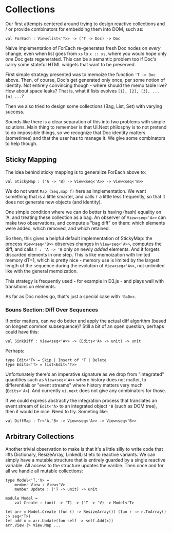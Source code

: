 # Collections

Our first attempts centered around trying to design reactive collections
and / or provide combinators for embedding them into DOM, such as:

    val ForEach : View<list<'T>> -> ('T -> Doc) -> Doc
	
Naive implementation of ForEach re-generates fresh Doc nodes on *every* change,
even when list goes from `xs` to `x :: xs`, where you would hope only *one* Doc
gets regenerated. This can be a semantic problem too if Doc's carry some stateful
HTML widgets that want to be preserved.

First simple strategy presented was to memoize the function `'T -> Doc` above. Then,
of course, Doc's get generated only once, per some notion of identity. Not entirely
convincing though - where should the memo table live? How about space leaks? That is,
what if lists evolves `[1], [2], [3], ... [n] ...`?

Then we also tried to design some collections (Bag, List, Set) with varying success.

Sounds like there is a clear separation of this into two problems with simple solutions.
Main thing to remember is that UI.Next philosphy is to not pretend to do impossible things,
so we recognize that Doc identity matters (sometimes) and that the user has to manage it.
We give some combinators to help though.

## Sticky Mapping

The idea behind sticky mapping is to generalize ForEach above to:

    val StickyMap : ('A -> 'B) -> View<seq<'A>> -> View<seq<'B>>
	
We do not want `Map (Seq.map f)` here as implementation.  We want something that is a little
smarter, and calls `f` a little less frequently, so that it does not generate new objects
(and identity).

One simple condition where we can do better is having (hash) equality on 'A, and treating
these collection as a bag. An observer of `View<seq<'A>>` can make two observations, and
compute a "bag diff" on them: which elements were added, which removed, and which retained.

So then, this gives a helpful default implementation of StickyMap: the process `View<seq<'B>>`
observes changes in `View<seq<'A>>`, computes the diff, and calls `f : 'A -> 'B` only on
newly *added* elements. And it forgets discarded elements in one step. This is like memoization
with limited memory dT=1, which is pretty nice - memory use is limited by the largest length
of the sequence during the evolution of `View<seq<'A>>`, not unlimited like with the general
memoization.

This strategy is frequently used - for example in D3.js - and plays well with transitions
on elements.

As far as Doc nodes go, that's just a special case with `'B=Doc`.

### Bouns Section: Diff Over Sequences

If order matters, can we do better and apply the actual diff algorithm (based on longest
common subsequence)? Still a bit of an open question, perhaps could have this:

    val SinkDiff : View<seq<'A>> -> (Edits<'A> -> unit) -> unit

Perhaps:

    type Edit<'T> = Skip | Insert of 'T | Delete
	type Edits<'T> = list<Edit<'T>>

Unfortunately there's an imperative signature as we drop from "integrated" quantities such
as `View<seq<'A>>` where history does not matter, to differentials or "event streams" where
history matters very much (`Edits<'A>`). And currently `ui.next` does not give any combinators
for those.

If we could express abstractly the integration process that translates an event stream of
`Edit<'A>` to an integrated object `'B` (such as DOM tree), then it would be nice. Need to try.
Someting like:

    val DiffMap : Tr<'A,'B> -> View<seq<'A>> -> View<seq<'B>>

## Arbitrary Collections

Another trivial observation to make is that it's a little silly to write code that lifts
Dictionary, ResizeArray, LinkedList etc to reactive variants. We can simply have a mutable
structure that is entirely guarded by a single reactive variable. All access to the structure
updates the varible. Then once and for all we handle all mutable collections:

    type Model<'T,'V> =
	    member View : View<'V>
		member Update : ('T -> unit) -> unit
		
	module Model =
        val Create : (unit -> 'T) -> ('T -> 'V) -> Model<'T>
	
    let arr = Model.Create (fun () -> ResizeArray()) (fun r -> r.ToArray() :> seq<'T>)
    let add x = arr.Update(fun self -> self.Add(x))
	arr.View |> View.Map ...





